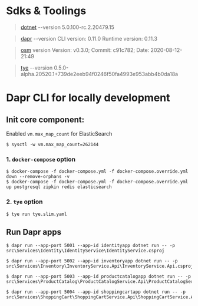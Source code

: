# Sdks & Toolings

> [dotnet](dot.net) --version 5.0.100-rc.2.20479.15

> [dapr](https://github.com/dapr/dapr) --version CLI version: 0.11.0 Runtime version: 0.11.3

> [osm](https://github.com/openservicemesh/osm) version Version: v0.3.0; Commit: c91c782; Date: 2020-08-12-21:49

> [tye](https://github.com/dotnet/tye) --version 0.5.0-alpha.20520.1+739de2eeb94f0246f50fa4993e953abb4b0da18a

# Dapr CLI for locally development

## Init core component:

Enabled `vm.max_map_count` for ElasticSearch

```
$ sysctl -w vm.max_map_count=262144
```

### 1. `docker-compose` option

```
$ docker-compose -f docker-compose.yml -f docker-compose.override.yml down --remove-orphans -v
$ docker-compose -f docker-compose.yml -f docker-compose.override.yml up postgresql zipkin redis elasticsearch
```

### 2. `tye` option

```
$ tye run tye.slim.yaml
```

## Run Dapr apps

```
$ dapr run --app-port 5001 --app-id identityapp dotnet run -- -p src\Services\Identity\IdentityService\IdentityService.csproj
```

```
$ dapr run --app-port 5002 --app-id inventoryapp dotnet run -- -p src\Services\Inventory\InventoryService.Api\InventoryService.Api.csproj
```

```
$ dapr run --app-port 5003 --app-id productcatalogapp dotnet run -- -p src\Services\ProductCatalog\ProductCatalogService.Api\ProductCatalogService.Api.csproj
```

```
$ dapr run --app-port 5004 --app-id shoppingcartapp dotnet run -- -p src\Services\ShoppingCart\ShoppingCartService.Api\ShoppingCartService.Api.csproj
```